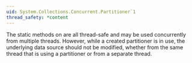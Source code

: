 ```yaml
---
uid: System.Collections.Concurrent.Partitioner`1
thread_safety: *content
---
```


The static methods on <xref href="System.Collections.Concurrent.Partitioner`1"></xref> are all thread-safe and may be used concurrently from multiple threads. However, while a created partitioner is in use, the underlying data source should not be modified, whether from the same thread that is using a partitioner or from a separate thread.


